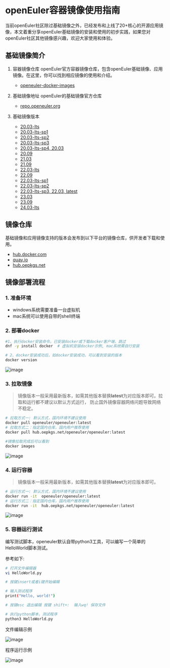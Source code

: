 # openEuler容器镜像使用指南

当前openEuler社区除过基础镜像之外，已经发布和上线了20+核心的开源应用镜像，本文着重分享openEuler基础镜像的安装和使用的初步实践，如果您对openEuler社区其他镜像感兴趣，欢迎大家使用和体验。

## 基础镜像简介

   1. 容器镜像仓库
openEuler官方容器镜像仓库，包含openEuler基础镜像、应用镜像。在这里，你可以找到相应镜像的使用和介绍。

       - [openeuler-docker-images](https://gitee.com/openeuler/openeuler-docker-images)
   
   2. 基础镜像地址
openEuler的基础镜像官方仓库
      - [repo.openeuler.org](https://repo.openeuler.org/)

   3. 基础镜像版本
         - [20.03-lts](https://repo.openeuler.org/openEuler-20.03-LTS/docker_img/)
         - [20.03-lts-sp1](https://repo.openeuler.org/openEuler-20.03-LTS-SP1/docker_img/)
	  - [20.03-lts-sp2](https://repo.openeuler.org/openEuler-20.03-LTS-SP2/docker_img/)
	  - [20.03-lts-sp3](https://repo.openeuler.org/openEuler-20.03-LTS-SP3/docker_img/)
	  - [20.03-lts-sp4, 20.03](https://repo.openeuler.org/openEuler-20.03-LTS-SP4/docker_img/)
	  - [20.09](https://archives.openeuler.openatom.cn/openEuler-20.09/docker_img/)
	  - [21.03](https://archives.openeuler.openatom.cn/openEuler-21.03/docker_img/)
	  - [21.09](https://archives.openeuler.openatom.cn/openEuler-21.09/docker_img/)
	  - [22.03-lts](https://repo.openeuler.org/openEuler-22.03-LTS/docker_img/)
	  - [22.09](https://archives.openeuler.openatom.cn/openEuler-22.09/docker_img/)
	  - [22.03-lts-sp1](https://repo.openeuler.org/openEuler-22.03-LTS-SP1/docker_img/)
	  - [22.03-lts-sp2](https://repo.openeuler.org/openEuler-22.03-LTS-SP2/docker_img/)
	  - [22.03-lts-sp3, 22.03, latest](https://repo.openeuler.org/openEuler-22.03-LTS-SP3/docker_img/)
	  - [23.03](https://repo.openeuler.org/openEuler-23.03/docker_img/)
	  - [23.09](https://repo.openeuler.org/openEuler-23.09/docker_img/)
	  - [24.03-lts](https://repo.openeuler.org/openEuler-24.03-LTS/)
## 镜像仓库
基础镜像和应用镜像支持的版本会发布到以下平台的镜像仓库，供开发者下载和使用。
   - [hub.docker.com](https://hub.docker.com/)
   - [quay.io](https://quay.io/)
   - [hub.oepkgs.net](https://hub.oepkgs.net/)

## 镜像部署流程
### 1.  准备环境
* windows系统需要准备一台虚拟机
* mac系统可以使用自带的shell终端

### 2.  部署docker

```bash
#1、执行docker安装命令，已安装docker或下载docker客户端，跳过
dnf -y install docker  # 虚拟机安装docker示例, mac系统需自行安装

# 2、docker安装成功后，如docker安装成功，可以看到安装的版本
docker version 
```
![image](https://github.com/user-attachments/assets/82d06882-615e-44d2-a742-48b058d23a77)



### 3. 拉取镜像

> 镜像版本一般采用最新版本，如需其他版本替换**latest**为对应版本即可。拉取和运行都不建议以默认方式运行， 防止国外镜像容器网络问题导致网络不稳定。

```bash
# 拉取方式一: 默认方式，国内环境不建议使用
docker pull openeuler/openeuler:latest
# 拉取方式二：指定国内仓库，国内用户推荐使用
docker pull hub.oepkgs.net/openeuler/openeuler:latest
```
```bash
#镜像拉取完成后可以看到
docker images 
```
![image](https://github.com/user-attachments/assets/326f8878-22b8-41ca-95a6-65b5e402315a)


### 4. 运行容器

> 镜像版本一般采用最新版本，如需其他版本替换**latest**为对应版本即可。

```bash
# 运行方式一: 默认方式，国内环境不建议使用
docker run -it  openeuler/openeuler:latest
# 运行方式二：指定国内仓库，国内用户推荐使用
docker run -it  hub.oepkgs.net/openeuler/openeuler:latest
```
![image](https://github.com/user-attachments/assets/e0ae71e0-4fb2-49ce-9268-1f02ca4bf92e)


### 5. 容器运行测试

编写测试脚本，openeuler默认自带python3工具，可以编写一个简单的HelloWorld脚本测试。

参考如下:
```bash
# 打开文件编辑器
vi HelloWorld.py
```

```bash
# 按键insert或者i键开始编辑
```

```bash
# 输入测试程序
print("Hello, world!")
```
```bash
# 按键esc 退出编辑 按键 shift+:  输入wq! 保存文件
```
```bash
# 执行python脚本，测试程序
python3 HelloWorld.py
```
文件编辑示例

![image](https://github.com/user-attachments/assets/af58eec7-c771-40a1-85de-70e37c8d8e17)


程序运行示例

![image](https://github.com/user-attachments/assets/a3dddc3e-ae11-4f2e-9e66-bde53b3b5811)
